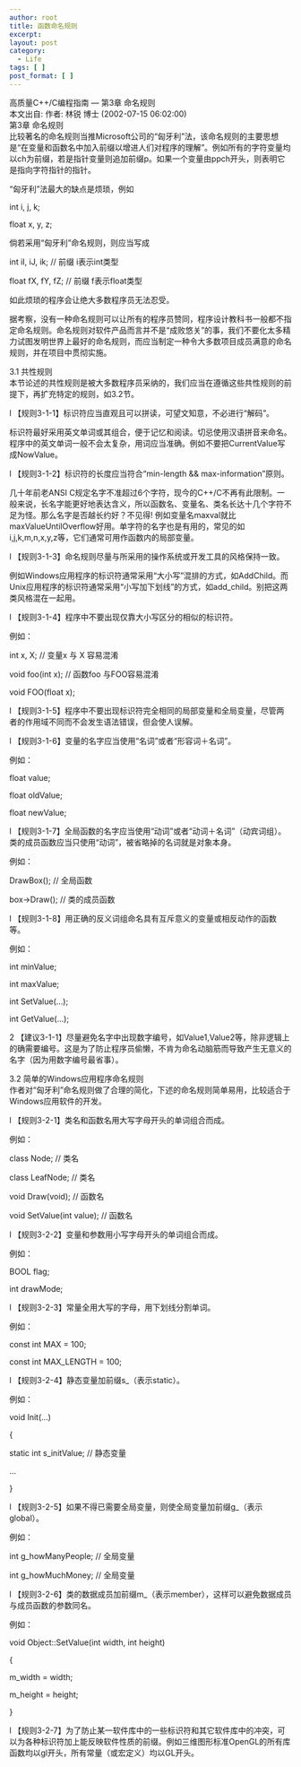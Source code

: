 ```yaml
---
author: root
title: 函数命名规则
excerpt:
layout: post
category:
  - Life
tags: [ ]
post_format: [ ]
---
```

高质量C++/C编程指南 — 第3章 命名规则  
本文出自: 作者: 林锐 博士 (2002-07-15 06:02:00)  
第3章 命名规则  
比较著名的命名规则当推Microsoft公司的“匈牙利”法，该命名规则的主要思想是“在变量和函数名中加入前缀以增进人们对程序的理解”。例如所有的字符变量均以ch为前缀，若是指针变量则追加前缀p。如果一个变量由ppch开头，则表明它是指向字符指针的指针。

“匈牙利”法最大的缺点是烦琐，例如

int i, j, k; 

float x, y, z;

倘若采用“匈牙利”命名规则，则应当写成

int iI, iJ, ik; // 前缀 i表示int类型

float fX, fY, fZ; // 前缀 f表示float类型

如此烦琐的程序会让绝大多数程序员无法忍受。

据考察，没有一种命名规则可以让所有的程序员赞同，程序设计教科书一般都不指定命名规则。命名规则对软件产品而言并不是“成败悠关”的事，我们不要化太多精力试图发明世界上最好的命名规则，而应当制定一种令大多数项目成员满意的命名规则，并在项目中贯彻实施。

3.1 共性规则  
本节论述的共性规则是被大多数程序员采纳的，我们应当在遵循这些共性规则的前提下，再扩充特定的规则，如3.2节。

l 【规则3-1-1】标识符应当直观且可以拼读，可望文知意，不必进行“解码”。

标识符最好采用英文单词或其组合，便于记忆和阅读。切忌使用汉语拼音来命名。程序中的英文单词一般不会太复杂，用词应当准确。例如不要把CurrentValue写成NowValue。

l 【规则3-1-2】标识符的长度应当符合“min-length && max-information”原则。

几十年前老ANSI C规定名字不准超过6个字符，现今的C++/C不再有此限制。一般来说，长名字能更好地表达含义，所以函数名、变量名、类名长达十几个字符不足为怪。那么名字是否越长约好？不见得! 例如变量名maxval就比maxValueUntilOverflow好用。单字符的名字也是有用的，常见的如i,j,k,m,n,x,y,z等，它们通常可用作函数内的局部变量。

l 【规则3-1-3】命名规则尽量与所采用的操作系统或开发工具的风格保持一致。

例如Windows应用程序的标识符通常采用“大小写”混排的方式，如AddChild。而Unix应用程序的标识符通常采用“小写加下划线”的方式，如add_child。别把这两类风格混在一起用。

l 【规则3-1-4】程序中不要出现仅靠大小写区分的相似的标识符。

例如：

int x, X; // 变量x 与 X 容易混淆

void foo(int x); // 函数foo 与FOO容易混淆

void FOO(float x);

l 【规则3-1-5】程序中不要出现标识符完全相同的局部变量和全局变量，尽管两者的作用域不同而不会发生语法错误，但会使人误解。

l 【规则3-1-6】变量的名字应当使用“名词”或者“形容词＋名词”。

例如：

float value;

float oldValue;

float newValue;

l 【规则3-1-7】全局函数的名字应当使用“动词”或者“动词＋名词”（动宾词组）。类的成员函数应当只使用“动词”，被省略掉的名词就是对象本身。

例如：

DrawBox(); // 全局函数

box->Draw(); // 类的成员函数

l 【规则3-1-8】用正确的反义词组命名具有互斥意义的变量或相反动作的函数等。

例如：

int minValue;

int maxValue;

int SetValue(…);

int GetValue(…);

2 【建议3-1-1】尽量避免名字中出现数字编号，如Value1,Value2等，除非逻辑上的确需要编号。这是为了防止程序员偷懒，不肯为命名动脑筋而导致产生无意义的名字（因为用数字编号最省事）。

3.2 简单的Windows应用程序命名规则  
作者对“匈牙利”命名规则做了合理的简化，下述的命名规则简单易用，比较适合于Windows应用软件的开发。

l 【规则3-2-1】类名和函数名用大写字母开头的单词组合而成。

例如：

class Node; // 类名

class LeafNode; // 类名

void Draw(void); // 函数名

void SetValue(int value); // 函数名

l 【规则3-2-2】变量和参数用小写字母开头的单词组合而成。

例如：

BOOL flag;

int drawMode;

l 【规则3-2-3】常量全用大写的字母，用下划线分割单词。

例如：

const int MAX = 100;

const int MAX_LENGTH = 100;

l 【规则3-2-4】静态变量加前缀s_（表示static）。

例如：

void Init(…)

{

static int s_initValue; // 静态变量

…

}

l 【规则3-2-5】如果不得已需要全局变量，则使全局变量加前缀g_（表示global）。

例如：

int g_howManyPeople; // 全局变量

int g_howMuchMoney; // 全局变量

l 【规则3-2-6】类的数据成员加前缀m_（表示member），这样可以避免数据成员与成员函数的参数同名。

例如：

void Object::SetValue(int width, int height)

{

m_width = width;

m_height = height;

}

l 【规则3-2-7】为了防止某一软件库中的一些标识符和其它软件库中的冲突，可以为各种标识符加上能反映软件性质的前缀。例如三维图形标准OpenGL的所有库函数均以gl开头，所有常量（或宏定义）均以GL开头。